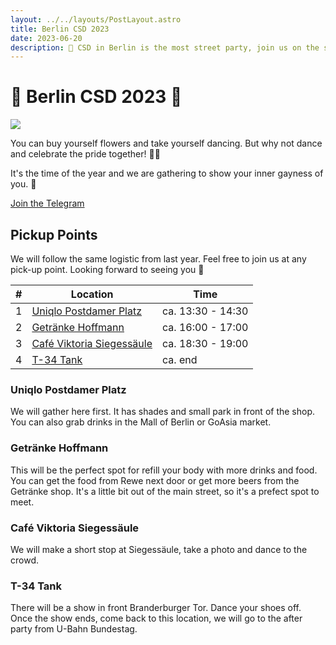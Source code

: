 ```yaml
---
layout: ../../layouts/PostLayout.astro
title: Berlin CSD 2023
date: 2023-06-20
description: 🦄 CSD in Berlin is the most street party, join us on the street and pride 🌈
---
```


# 🦄 Berlin CSD 2023 🌈

<img class="filter" src="/images/csd.png"  />

You can buy yourself flowers and take yourself dancing. But why not dance and celebrate the pride together! 👯‍♀️

It's the time of the year and we are gathering to show your inner gayness of you. 💅



<a class="button" href="https://t.me/+1QjkB02uAJliMGQy">Join the Telegram</a>

## Pickup Points

We will follow the same logistic from last year. Feel free to join us at any pick-up point. Looking forward to seeing you 💋

| #   | Location                                   | Time              |
| ------ | ----------------------------------------- | ----------------- |
| 1  | [Uniqlo Postdamer Platz](https://goo.gl/maps/dK3giNtiu65SvzvYA)              | ca. 13:30 - 14:30 |
| 2 | [Getränke Hoffmann](https://goo.gl/maps/2Adnfq4s3mk55NE79) | ca. 16:00 - 17:00 |
| 3 | [Café Viktoria Siegessäule](https://goo.gl/maps/gaFchQCk1K1x3ojv7) | ca. 18:30 - 19:00 |
| 4 | [T-34 Tank](https://goo.gl/maps/1ifgpVzAPLTyuxrk7) | ca. end |

### Uniqlo Postdamer Platz

We will gather here first. It has shades and small park in front of the shop. You can also grab drinks in the Mall of Berlin or GoAsia market.

### Getränke Hoffmann

This will be the perfect spot for refill your body with more drinks and food. You can get the food from Rewe next door or get more beers from the Getränke shop. It's a little bit out of the main street, so it's a prefect spot to meet.

### Café Viktoria Siegessäule

We will make a short stop at Siegessäule, take a photo and dance to the crowd.

### T-34 Tank

There will be a show in front Branderburger Tor. Dance your shoes off. Once the show ends, come back to this location, we will go to the after party from U-Bahn Bundestag.








